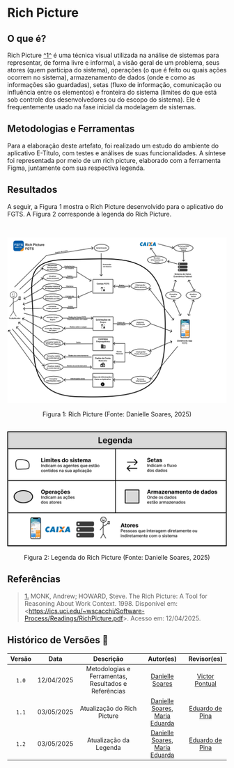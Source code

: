 # Rich Picture

## O que é?

Rich Picture <a id="TEC1" href="#RP1">^1^</a> é uma técnica visual utilizada na análise de sistemas para representar, de forma livre e informal, a visão geral de um problema, seus atores (quem participa do sistema), operações (o que é feito ou quais ações ocorrem no sistema), armazenamento de dados (onde e como as informações são guardadas), setas (fluxo de informação, comunicação ou influência entre os elementos) e fronteira do sistema (limites do que está sob controle dos desenvolvedores ou do escopo do sistema). Ele é frequentemente usado na fase inicial da modelagem de sistemas. 

## Metodologias e Ferramentas

Para a elaboração deste artefato, foi realizado um estudo do ambiente do aplicativo E-Título, com testes e análises de suas funcionalidades. A síntese foi representada por meio de um rich picture, elaborado com a ferramenta Figma, juntamente com sua respectiva legenda.

## Resultados

A seguir, a Figura 1 mostra o Rich Picture desenvolvido para o aplicativo do FGTS. A Figura 2 corresponde à legenda do Rich Picture.

<br>

![Rich Picture V1](../assets/rich-pictures-finais/richPictureV3-fgts.png)
<div style="text-align: center;">
    Figura 1:  Rich Picture (Fonte: Danielle Soares, 2025)
</div>

<br>

![Legenda Rich Picture](../assets/rich-pictures-finais/richPictureV3Legenda-fgts.png)
<div style="text-align: center;">
    Figura 2: Legenda do Rich Picture (Fonte: Danielle Soares, 2025)
</div>

## Referências

> <a id="RP1" href="#TEC1">1.</a> MONK, Andrew; HOWARD, Steve. The Rich Picture: A Tool for Reasoning About Work Context. 1998.  Disponível em: <<https://ics.uci.edu/~wscacchi/Software-Process/Readings/RichPicture.pdf>>. Acesso em: 12/04/2025.


## Histórico de Versões 📅

| Versão | Data | Descrição | Autor(es) | Revisor(es) |
| :-: | :-: | :-: | :-: | :-: |
| `1.0` | 12/04/2025 | Metodologias e Ferramentas, Resultados e Referências | [Danielle Soares](https://github.com/danielle-soaress) | [Victor Pontual](https://github.com/VictorPontual) |
| `1.1` | 03/05/2025 | Atualização do Rich Picture | [Danielle Soares](https://github.com/danielle-soaress), [Maria Eduarda](https://github.com/dudaa28) | [Eduardo de Pina](https://github.com/eduardodpms) |
| `1.2` | 03/05/2025 | Atualização da Legenda | [Danielle Soares](https://github.com/danielle-soaress), [Maria Eduarda](https://github.com/dudaa28) | [Eduardo de Pina](https://github.com/eduardodpms) |
